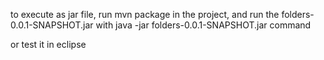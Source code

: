 to execute as jar file, run 
mvn package
in the project, and run the folders-0.0.1-SNAPSHOT.jar with 
java -jar folders-0.0.1-SNAPSHOT.jar
command

or test it in eclipse
